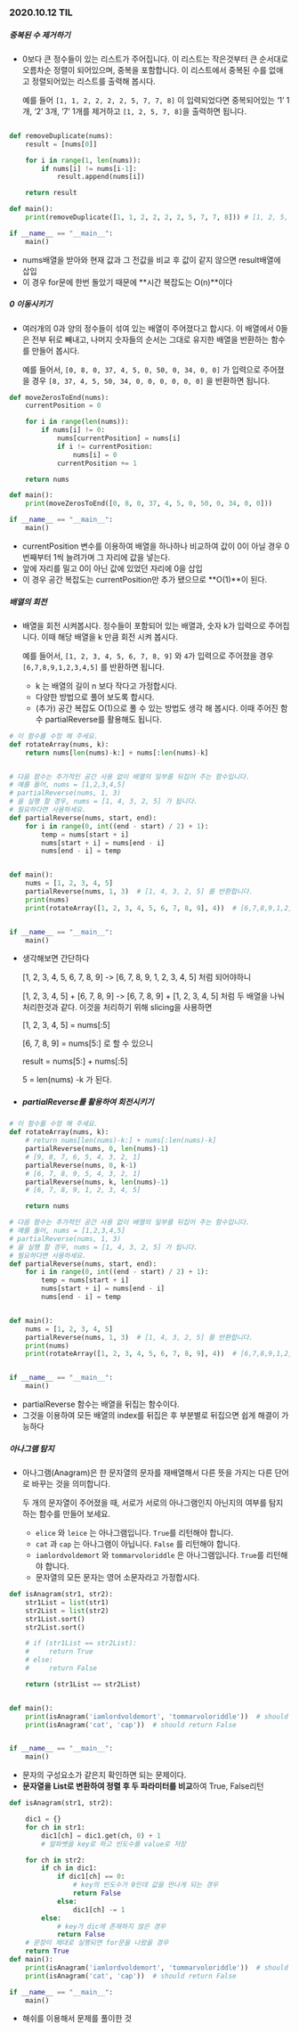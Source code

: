 ### 2020.10.12 TIL

##### 중복된 수 제거하기

- 0보다 큰 정수들이 있는 리스트가 주어집니다. 이 리스트는 작은것부터 큰 순서대로 오름차순 정렬이 되어있으며, 중복을 포함합니다. 이 리스트에서 중복된 수를 없애고 정렬되어있는 리스트를 출력해 봅시다.

  예를 들어 `[1, 1, 2, 2, 2, 2, 5, 7, 7, 8]` 이 입력되었다면 중복되어있는 ‘1’ 1개, ‘2’ 3개, ‘7’ 1개를 제거하고 `[1, 2, 5, 7, 8]`을 출력하면 됩니다.

```python

def removeDuplicate(nums):
    result = [nums[0]]

    for i in range(1, len(nums)):
        if nums[i] != nums[i-1]:
            result.append(nums[i])

    return result

def main():
    print(removeDuplicate([1, 1, 2, 2, 2, 2, 5, 7, 7, 8])) # [1, 2, 5, 7, 8]을 리턴해야 합니다

if __name__ == "__main__":
    main()
```

- nums배열을 받아와 현재 값과 그 전값을 비교 후 값이 같지 않으면 result배열에 삽입
- 이 경우 for문에 한번 돌았기 때문에 **시간 복잡도는 O(n)**이다



##### 0 이동시키기

- 여러개의 0과 양의 정수들이 섞여 있는 배열이 주어졌다고 합시다. 이 배열에서 0들은 전부 뒤로 빼내고, 나머지 숫자들의 순서는 그대로 유지한 배열을 반환하는 함수를 만들어 봅시다.

  예를 들어서, `[0, 8, 0, 37, 4, 5, 0, 50, 0, 34, 0, 0]` 가 입력으로 주어졌을 경우 `[8, 37, 4, 5, 50, 34, 0, 0, 0, 0, 0, 0]` 을 반환하면 됩니다.

```python
def moveZerosToEnd(nums):
    currentPosition = 0

    for i in range(len(nums)):
        if nums[i] != 0:
            nums[currentPosition] = nums[i]
            if i != currentPosition:
                nums[i] = 0
            currentPosition += 1

    return nums

def main():
    print(moveZerosToEnd([0, 8, 0, 37, 4, 5, 0, 50, 0, 34, 0, 0]))

if __name__ == "__main__":
    main()
```

- currentPosition 변수를 이용하여 배열을 하나하나 비교하여 값이 0이 아닐 경우 0번째부터 1씩 늘려가며 그 자리에 값을 넣는다.
- 앞에 자리를 밀고 0이 아닌 값에 있었던 자리에 0을 삽입
- 이 경우 공간 복잡도는 currentPosition만 추가 됐으므로 **O(1)**이 된다.



##### 배열의 회전

- 배열을 회전 시켜봅시다. 정수들이 포함되어 있는 배열과, 숫자 k가 입력으로 주어집니다. 이때 해당 배열을 k 만큼 회전 시켜 봅시다.

  예를 들어서, `[1, 2, 3, 4, 5, 6, 7, 8, 9]` 와 `4`가 입력으로 주어졌을 경우 `[6,7,8,9,1,2,3,4,5]` 를 반환하면 됩니다.

  - k 는 배열의 길이 n 보다 작다고 가정합시다.
  - 다양한 방법으로 풀어 보도록 합시다.
  - (추가) 공간 복잡도 O(1)으로 풀 수 있는 방법도 생각 해 봅시다. 이때 주어진 함수 partialReverse를 활용해도 됩니다.

```python
# 이 함수를 수정 해 주세요.
def rotateArray(nums, k):
    return nums[len(nums)-k:] + nums[:len(nums)-k]


# 다음 함수는 추가적인 공간 사용 없이 배열의 일부를 뒤집어 주는 함수입니다.
# 예를 들어, nums = [1,2,3,4,5]
# partialReverse(nums, 1, 3)
# 을 실행 할 경우, nums = [1, 4, 3, 2, 5] 가 됩니다.
# 필요하다면 사용하세요.
def partialReverse(nums, start, end):
    for i in range(0, int((end - start) / 2) + 1):
        temp = nums[start + i]
        nums[start + i] = nums[end - i]
        nums[end - i] = temp


def main():
    nums = [1, 2, 3, 4, 5]
    partialReverse(nums, 1, 3)  # [1, 4, 3, 2, 5] 를 반환합니다.
    print(nums)
    print(rotateArray([1, 2, 3, 4, 5, 6, 7, 8, 9], 4))  # [6,7,8,9,1,2,3,4,5] 를 반환해야 합니다.


if __name__ == "__main__":
    main()
```

- 생각해보면 간단하다

  [1, 2, 3, 4, 5, 6, 7, 8, 9] -> [6, 7, 8, 9, 1, 2, 3, 4, 5] 처럼 되어야하니

  [1, 2, 3, 4, 5] + [6, 7, 8, 9] -> [6, 7, 8, 9] + [1, 2, 3, 4, 5] 처럼 두 배열을 나눠처리한것과 같다. 이것을 처리하기 위해 slicing을 사용하면

  [1, 2, 3, 4, 5] = nums[:5]

  [6, 7, 8, 9] = nums[5:] 로 할 수 있으니

  result = nums[5:] + nums[:5]

  5 = len(nums) -k 가 된다.

- ##### partialReverse를 활용하여 회전시키기

```python
# 이 함수를 수정 해 주세요.
def rotateArray(nums, k):
    # return nums[len(nums)-k:] + nums[:len(nums)-k]
    partialReverse(nums, 0, len(nums)-1)
    # [9, 8, 7, 6, 5, 4, 3, 2, 1]
    partialReverse(nums, 0, k-1)
    # [6, 7, 8, 9, 5, 4, 3, 2, 1]
    partialReverse(nums, k, len(nums)-1)
    # [6, 7, 8, 9, 1, 2, 3, 4, 5]

    return nums

# 다음 함수는 추가적인 공간 사용 없이 배열의 일부를 뒤집어 주는 함수입니다.
# 예를 들어, nums = [1,2,3,4,5]
# partialReverse(nums, 1, 3)
# 을 실행 할 경우, nums = [1, 4, 3, 2, 5] 가 됩니다.
# 필요하다면 사용하세요.
def partialReverse(nums, start, end):
    for i in range(0, int((end - start) / 2) + 1):
        temp = nums[start + i]
        nums[start + i] = nums[end - i]
        nums[end - i] = temp


def main():
    nums = [1, 2, 3, 4, 5]
    partialReverse(nums, 1, 3)  # [1, 4, 3, 2, 5] 를 반환합니다.
    print(nums)
    print(rotateArray([1, 2, 3, 4, 5, 6, 7, 8, 9], 4))  # [6,7,8,9,1,2,3,4,5] 를 반환해야 합니다.


if __name__ == "__main__":
    main()
```

- partialReverse 함수는 배열을 뒤집는 함수이다. 
- 그것을 이용하여 모든 배열의 index를 뒤집은 후 부분별로 뒤집으면 쉽게 해결이 가능하다



##### 아나그램 탐지

- 아나그램(Anagram)은 한 문자열의 문자를 재배열해서 다른 뜻을 가지는 다른 단어로 바꾸는 것을 의미합니다.

  두 개의 문자열이 주어졌을 때, 서로가 서로의 아나그램인지 아닌지의 여부를 탐지하는 함수를 만들어 보세요.

  - `elice` 와 `leice` 는 아나그램입니다. `True`를 리턴해야 합니다.
  - `cat` 과 `cap` 는 아나그램이 아닙니다. `False` 를 리턴해야 합니다.
  - `iamlordvoldemort` 와 `tommarvoloriddle` 은 아나그램입니다. `True`를 리턴해야 합니다.
  - 문자열의 모든 문자는 영어 소문자라고 가정합시다.

```python
def isAnagram(str1, str2):
    str1List = list(str1)
    str2List = list(str2)
    str1List.sort()
    str2List.sort()

    # if (str1List == str2List):
    #     return True
    # else:
    #     return False

    return (str1List == str2List)


def main():
    print(isAnagram('iamlordvoldemort', 'tommarvoloriddle'))  # should return True
    print(isAnagram('cat', 'cap'))  # should return False


if __name__ == "__main__":
    main()
```

- 문자의 구성요소가 같은지 확인하면 되는 문제이다.
- **문자열을 List로 변환하여 정렬 후 두 파라미터를 비교**하여 True, False리턴

```python
def isAnagram(str1, str2):

    dic1 = {}
    for ch in str1:
        dic1[ch] = dic1.get(ch, 0) + 1  
        # 알파벳을 key로 하고 빈도수를 value로 저장

    for ch in str2:
        if ch in dic1:
            if dic1[ch] == 0:
                # key의 빈도수가 0인데 값을 만나게 되는 경우
                return False
            else:
                dic1[ch] -= 1
        else:
            # key가 dic에 존재하지 않은 경우
            return False
	# 문장이 제대로 실행되면 for문을 나왔을 경우
    return True
def main():
    print(isAnagram('iamlordvoldemort', 'tommarvoloriddle'))  # should return True
    print(isAnagram('cat', 'cap'))  # should return False

if __name__ == "__main__":
    main()
```

- 해쉬를 이용해서 문제를 풀이한 것
